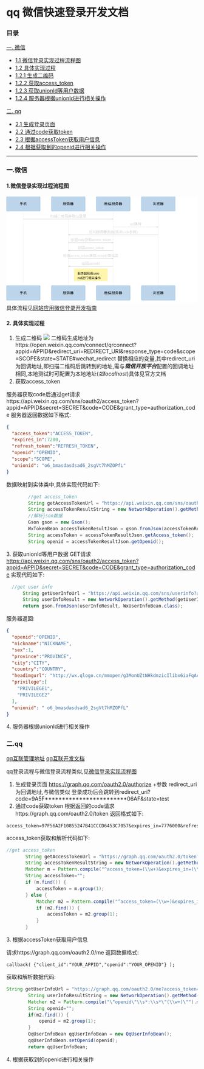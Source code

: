 qq 微信快速登录开发文档
======
### 目录
[一. 微信](#1 )
  - [1.1 微信登录实现过程流程图](#1 )
  - [1.2 具体实现过程](#1.2 )
  - [1.2.1 生成二维码](#1.2.1 )
  - [1.2.2 获取access_token](#1.2.2 )
  - [1.2.3 获取unionId等用户数据](#1.2.3 )
  - [1.2.4 服务器根据unionId进行相关操作](#1.2.4 )

[二. qq](#2 )
- [2.1 生成登录页面](#2.1 )
- [2.2 通过code获取token](#2.2 )
- [2.3 根据accessToken获取用户信息](#2.3 )
- [2.4 根据获取到的openid进行相关操作](#2.4 )

-------

<span id="1"></span>
### 一.微信
<span id="1.1"></span>
#### 1.微信登录实现过程流程图
![](assets/149f5a05fcbe28db7491c315d791833dd89a9c4dd84560656c136dcc77bb23d53ecca999a364d9275e10c0a7baa4811e0317820cc20ed368b167d8521d3cc484940.png?0.494842503676451)  
具体流程见[网站应用微信登录开发指南](https://open.weixin.qq.com/cgi-bin/showdocument?action=dir_list&t=resource/res_list&verify=1&id=open1419316505&token=9b2933f7ee2d51c465f310a1d41661d14dfc62d9&lang=zh_CN )
<span id="1.2"></span>
#### 2. 具体实现过程
<span id="1.2.1"></span>
  1. 生成二维码
![](https://res.wx.qq.com/open/zh_CN/htmledition/res/img/pic/web-wxlogin/12168b9.png )
二维码生成地址为https://open.weixin.qq.com/connect/qrconnect?appid=APPID&redirect_uri=REDIRECT_URI&response_type=code&scope=SCOPE&state=STATE#wechat_redirect
 替换相应的变量,其中redirect_uri为回调地址,即扫描二维码后跳转到的地址,需与***微信开放平台***配置的回调地址相同,本地测试时可配置为本地地址(_如localhost_)具体见官方文档
 <span id="1.2.2"></span>
  2. 获取access_token

服务器获取code后通过get请求https://api.weixin.qq.com/sns/oauth2/access_token?appid=APPID&secret=SECRET&code=CODE&grant_type=authorization_code
服务器返回数据如下格式:
```json
{
  "access_token":"ACCESS_TOKEN",
  "expires_in":7200,
  "refresh_token":"REFRESH_TOKEN",
  "openid":"OPENID",
  "scope":"SCOPE",
  "unionid": "o6_bmasdasdsad6_2sgVt7hMZOPfL"
}
```
数据映射到实体类中,具体实现代码如下:
```java
        //get access_token
        String getAccessTokenUrl = "https://api.weixin.qq.com/sns/oauth2/access_token?appid=" + appid + "&secret=" + secret + "&code=" + code + "&grant_type=authorization_code";
        String accessTokenResultString = new NetworkOperation().getMethod(getAccessTokenUrl);//获取数据
        //解析json数据
        Gson gson = new Gson();
        WxTokenBean accessTokenResultJson = gson.fromJson(accessTokenResultString, WxTokenBean.class);
        String accessToken = accessTokenResultJson.getAccess_token();
        String openid = accessTokenResultJson.getOpenid();

```
<span id="1.2.3"></span>
  3. 获取unionId等用户数据
  GET请求  https://api.weixin.qq.com/sns/oauth2/access_token?appid=APPID&secret=SECRET&code=CODE&grant_type=authorization_code
  实现代码如下:

```java
  //get user info
      String getUserInfoUrl = "https://api.weixin.qq.com/sns/userinfo?access_token=" + accessToken + "&openid=" + openid;
      String userInfoResult = new NetworkOperation().getMethod(getUserInfoUrl);
      return gson.fromJson(userInfoResult, WxUserInfoBean.class);
```
  服务器返回:
```json
{
  "openid":"OPENID",
  "nickname":"NICKNAME",
  "sex":1,
  "province":"PROVINCE",
  "city":"CITY",
  "country":"COUNTRY",
  "headimgurl": "http://wx.qlogo.cn/mmopen/g3MonUZtNHkdmzicIlibx6iaFqAc56vxLSUfpb6n5WKSYVY0ChQKkiaJSgQ1dZuTOgvLLrhJbERQQ4eMsv84eavHiaiceqxibJxCfHe/0",
  "privilege":[
    "PRIVILEGE1",
    "PRIVILEGE2"
  ],
  "unionid": " o6_bmasdasdsad6_2sgVt7hMZOPfL"
}
```
<span id="1.2.4"></span>
  4. 服务器根据unionId进行相关操作
### 二.qq
[qq互联管理地址](https://connect.qq.com/ )
[qq互联开发文档](http://wiki.connect.qq.com/%E7%BD%91%E7%AB%99%E5%BA%94%E7%94%A8%E6%8E%A5%E5%85%A5%E6%B5%81%E7%A8%8B )

qq登录流程与微信登录流程类似,见[微信登录实现流程图](#wx )
<span id="2.1"></span>
1. 生成登录页面
  https://graph.qq.com/oauth2.0/authorize +参数
  redirect_uri为回调地址,与微信类似
  登录成功后会跳转到redirect_uri?code=9A5F************************06AF&state=test
  <span id="2.2"></span>
2. 通过code获取token
  根据返回的code请求https://graph.qq.com/oauth2.0/token
  返回格式如下:
```
access_token=97F56A2F10855247B41CCCD6453C7057&expires_in=7776000&refresh_token=D61381A12F49301CD1DE5939A6A976E0
```
access_token获取和解析代码如下:
```java
//get access_token
       String getAccessTokenUrl = "https://graph.qq.com/oauth2.0/token?grant_type=authorization_code&client_id=" + appid + "&client_secret=" + secret + "&code=" + code + "&redirect_uri=" + redirect_uri;
       String accessTokenResultString = new NetworkOperation().getMethod(getAccessTokenUrl);
       Matcher m = Pattern.compile("^access_token=(\\w+)&expires_in=(\\w+)&refresh_token=(\\w+)$").matcher(accessTokenResultString);
       String accessToken="";
       if (m.find()) {
           accessToken = m.group(1);
       } else {
           Matcher m2 = Pattern.compile("^access_token=(\\w+)&expires_in=(\\w+)$").matcher(accessTokenResultString);
           if (m2.find()) {
               accessToken = m2.group(1);
           }
       }
```
<span id="2.3"></span>
3. 根据accessToken获取用户信息

请求https://graph.qq.com/oauth2.0/me
返回数据格式:
```
callback( {"client_id":"YOUR_APPID","openid":"YOUR_OPENID"} );
```
获取和解析数据代码:
```java
String getUserInfoUrl = "https://graph.qq.com/oauth2.0/me?access_token="+accessToken;
        String userInfoResultString = new NetworkOperation().getMethod(getUserInfoUrl);
        Matcher m2 = Pattern.compile("\"openid\"\\s*:\\s*\"(\\w+)\"").matcher(userInfoResultString);
        String openid="";
        if(m2.find()) {
            openid = m2.group(1);
        }
        QqUserInfoBean qqUserInfoBean = new QqUserInfoBean();
        qqUserInfoBean.setOpenid(openid);
        return qqUserInfoBean;
```
<span id="2.4"></span>
4. 根据获取到的openid进行相关操作
